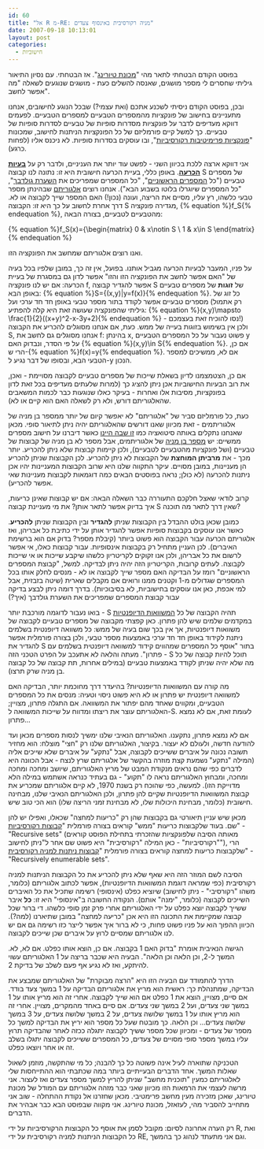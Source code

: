 ```yaml
---
id: 60
title: "אל R מ-RE: מניה רקורסיבית באינסוף צעדים"
date: 2007-09-18 10:13:01
layout: post
categories: 
  - חישוביות
---
```

בפוסט הקודם הבטחתי לתאר מהי "<a href="http://he.wikipedia.org/wiki/%D7%9E%D7%9B%D7%95%D7%A0%D7%AA_%D7%98%D7%99%D7%95%D7%A8%D7%99%D7%A0%D7%92">מכונת טיורינג</a>". אז הבטחתי. עם נסיון התיאור גיליתי שחסרים לי מספר מושגים, שאנסה להשלים כעת - מושגים שנוגעים לשאלה "מה אפשר לחשב".

ובכן, בפוסט הקודם ניסיתי לשכנע אתכם (ואת עצמי?) שבכל הנוגע לחישובים, אנחנו מתעניינים בחישוב של פונקציות מהמספרים הטבעיים למספרים הטבעיים. לפעמים דווקא מעדיפים לדבר על פונקציות מסדרות סופיות של טבעיים לסדרות סופיות של טבעיים. כך למשל קיים פורמליזם של כל הפונקציות הניתנות לחישוב, שמכונות "<a href="http://he.wikipedia.org/wiki/%D7%A4%D7%95%D7%A0%D7%A7%D7%A6%D7%99%D7%94_%D7%A4%D7%A8%D7%99%D7%9E%D7%99%D7%98%D7%99%D7%91%D7%99%D7%AA_%D7%A8%D7%A7%D7%95%D7%A8%D7%A1%D7%99%D7%91%D7%99%D7%AA">פונקציות פרימיטיבות רקורסיביות</a>", ובו עוסקים בסדרות סופיות. לא ניכנס אליו (לפחות כרגע).

אני דווקא ארצה ללכת בכיוון השני - לפשט עוד יותר את העניניים, ולדבר רק על <a href="http://he.wikipedia.org/wiki/%D7%91%D7%A2%D7%99%D7%99%D7%AA_%D7%94%D7%9B%D7%A8%D7%A2%D7%94"><strong>בעיות הכרעה</strong></a>. באופן כללי, בעיית הכרעה חישובית היא זו: נתונה לנו קבוצה S של מספרים טבעיים ("כל <a href="http://he.wikipedia.org/wiki/%D7%9E%D7%A1%D7%A4%D7%A8_%D7%A8%D7%90%D7%A9%D7%95%D7%A0%D7%99">המספרים הראשוניים</a>", "כל המספרים שמפריכים את <a href="http://he.wikipedia.org/wiki/%D7%94%D7%A9%D7%A2%D7%A8%D7%AA_%D7%92%D7%95%D7%9C%D7%93%D7%91%D7%9A">השערת גולדבך</a>", "כל המספרים שיוגרלו בלוטו בשבוע הבא"). אנחנו רוצים <a href="http://he.wikipedia.org/wiki/%D7%90%D7%9C%D7%92%D7%95%D7%A8%D7%99%D7%AA%D7%9D">אלגוריתם</a> שבהינתן מספר טבעי כלשהו, רץ עליו, מסיים את הריצה, ועונה (נכון!) האם המספר שייך לקבוצה או לא. דרך אחרת לחשוב על כך היא זו: הקבוצה S מגדירה פונקציה, {% equation %}f_S{% endequation %}, מהטבעיים לטבעיים, בצורה הבאה:

{% equation %}f_S(x)=\{\begin{matrix} 0 &amp; x\notin S \\ 1 &amp; x\in S \end{matrix}{% endequation %}

ואנו רוצים אלגוריתם שמחשב את הפונקציה הזו.

על פניו, המעבר לבעיות הכרעה מגביל אותנו. בפועל, אין זה כך, במובן שלפיו בכל בעיה של "האם אפשר לחשב את הפונקציה הזו והזו" אפשר לדון גם במסגרת של בעיית הכרעה: אם יש לנו פונקציה f, אפשר להגדיר קבוצה S של <strong>זוגות</strong> של מספרים טבעיים באופן הבא: {% equation %}S=\{(x,y)|y=f(x)\}{% endequation %}. כל זוג של מספרים טבעיים אפשר לקודד בתור מספר טבעי באופן חד חד ערכי ועל (רק אתמול גיליתי שהפונקציה שעושה זאת היא קלה להפתיע: {% equation %}(x,y)\mapsto \frac{1}{2}((x+y)^2-x-3y+2){% endequation %} - נסו להוכיח זאת בעצמכם!) ולכן אין בשימוש בזוגות בעייה של ממש. כעת, אם אנחנו מסוגלים להכריע את הקבוצה S, אנחנו מסוגלים גם לחשב את f: בהינתן x, פשוט נעבור על כל המספרים הטבעיים y על פי הסדר, ונבדוק האם {% equation %}(x,y)\in S{% endequation %}. אם כן, הרי ש-{% equation %}f(x)=y{% endequation %}. אם לא, ממשיכים למספר הטבעי הבא, ובסופו של דבר נגיע ל-y הנכון.

אם כן,  הצטמצמנו לדיון בשאלת שייכות של מספרים טבעיים לקבוצה מסויימת - ואכן, את רוב הבעיות החישוביות אכן ניתן להציג כך (למרות שלעתים מעדיפים בכל זאת לדון בפונקציות, מסיבות אלו ואחרות - בעיקר כאלו שנוגעות כבר לכמות המשאבים שהאלגוריתם דורש, ולא רק לשאלה האם הוא קיים או לא).

כעת, כל פורמליזם סביר של "אלגוריתם" לא יאפשר קיום של יותר ממספר בן מניה של אלגוריתמים - זאת מכיוון שאנו דורשים שהאלגוריתם יהיה ניתן לתיאור סופי. מכאן שאנחנו נתקלים באותה סיטואציה כמו <a href="http://www.gadial.net/2007/08/29/cantor_diagonal/">זו שבה היינו</a> כאשר דיברנו על חישוב מספרים ממשיים: יש <a href="http://he.wikipedia.org/wiki/%D7%A7%D7%91%D7%95%D7%A6%D7%94_%D7%91%D7%AA_%D7%9E%D7%A0%D7%99%D7%94">מספר בן מניה</a> של אלגוריתמים, אבל מספר לא בן מניה של קבוצות של טבעיים (ושל פונקציות מהטבעיים לטבעיים), ולכן קיימות קבוצות שלא ניתן להכריע. יותר מכך - את <strong>מרביתן המוחצת</strong> של הקבוצות לא ניתן להכריע. לכן הקבוצות שניתן להכריע הן מעניינות, במובן מסויים. עיקר התקווה שלנו היא שרוב הקבוצות המעניינות יהיו אכן ניתנות להכרעה (לא כולן; נראה בפוסטים הבאים כמה דוגמאות לקבוצות מעניינות שאי אפשר להכריע).

קרוב לודאי שאצל חלקכם התעוררה כבר השאלה הבאה: אם יש קבוצות שאינן כריעות, איך בדיוק אפשר לתאר אותן? את מי מעניינת קבוצה S שאין דרך לתאר מה תוכנה?

כמובן שכאן בולט ההבדל בין הקבוצות שניתן <strong>להגדיר</strong> ובין הקבוצות שניתן <strong>להכריע</strong>. כאשר אנו עוסקים בקבוצות סופיות אפשר להגדיר אותן על ידי כתיבת כל אבריהן, ואז אלגוריתם הכרעה עבור הקבוצה הוא פשוט ביותר (קיבלת מספר? בדוק אם הוא ברשימת האיברים). לכן העניין מתחיל רק בקבוצות אינסופיות. עבור קבוצות כאלו, אי אפשר לרשום את כל אבריהן, ולכן אנו זקוקים לקריטריון כלשהו שיקבע שייכות או אי שייכות לקבוצה. לעתים קרובות, הקריטריון הזה יהיה ניתן לבדיקה. למשל, "קבוצת המספרים הראשוניים" רומז על הבדיקה האם מספר שייך לקבוצה או לא - מנסים לחלק אותו בכל המספרים שגדולים מ-1 וקטנים ממנו ורואים אם מקבלים שארית (שיטה בזבזית, אבל למי אכפת, כאן אנו עוסקים בחישוביות, לא בסיבוכיות). בדרך דומה ניתן לבצע בדיקה עבור קבוצת המספרים שמפריכים את השערת גולדבך (איך?)

בואו נעבור לדוגמה מורכבת יותר - S תהיה הקבוצה של כל <a href="http://he.wikipedia.org/wiki/%D7%9E%D7%A9%D7%95%D7%95%D7%90%D7%94_%D7%93%D7%99%D7%95%D7%A4%D7%A0%D7%98%D7%99%D7%AA">המשוואות הדיופנטיות</a> במקדמים שלמים שיש להן פתרון. כאן קפצתי מקבוצה של מספרים טבעיים לקבוצה של משוואות דיופנטיות, אך אין בכך שום בעיה של ממש: כל משוואה דיופנטית בשלמים ניתנת לקידוד באופן חד חד ערכי באמצעות מספר טבעי, ולכן בצורה פורמלית אפשר להגדיר את S בתור "אוסף כל המספרים שמהווים קידוד למשוואה דיופנטית בשלמים עם פתרון". מעתה והלאה לא אתעכב על הפרט הטכני הזה - S תוכל להיות קבוצה של כל מה שלא יהיה שניתן לקודד באמצעות טבעיים (במילים אחרות, תת קבוצה של כל קבוצה בן מניה שרק תרצו).

מה קורה עם המשוואות הדיופנטיות? בהיעדר דרך מחוכמת יותר, הבדיקה האם למשוואה דיופנטית יש פתרון או לא היא פשוט ניסוי וטעיה: מנסים את כל המספרים הטבעיים, ומקווים שאחד מהם יפתור את המשוואה. אם התגלה פתרון, מצויין; האלגוריתם עוצר את ריצתו ומדווח על שייכות המשוואה ל-S. לעומת זאת, אם לא נמצא פתרון...

אם לא נמצא פתרון, נתקענו. האלגוריתם הנאיבי שלנו ימשיך לנסות מספרים מכאן ועד להודעה חדשה, ולעולם לא יעצור. בקיצור, האלגוריתם שלנו רק "חצי" מוצלח: הוא מחזיר תשובה נכונה על איברים ששייכים לקבוצה, אבל "נתקע" על איברים שלא שייכים אליה (המילה "נתקע" נשמעת קצת מוזרה בהקשר של אלגוריתם שרץ לנצח - אבל הכוונה היא לדברים כפי שהם נראים מנקודת המבט של מריץ האלגוריתם, שיושב ומחכה ומחכה ומחכה, ומבחוץ האלגוריתם נראה לו "תקוע" - גם בעתיד כנראה אשתמש במילה הלא מדוייקת הזו). למעשה, כפי שהוכח רק בשנת 1970, לא קיים אלגוריתם שמכריע את קבוצת המשוואות הדיופנטיות שקיים להן פתרון, ולכן האלגוריתם הנאיבי שלנו, מבחינה חישובית (כלומר, מבחינת היכולות שלו, לא מבחינת זמני הריצה שלו) הוא הכי טוב שיש.

מכאן שיש עניין תיאורטי גם בקבוצות שהן רק "כריעות למחצה" שכאלו, ואפילו יש להן שם. בעוד שלקבוצות כריעות "ממש" קוראים בצורה פורמלית "<a href="http://he.wikipedia.org/wiki/%D7%A7%D7%91%D7%95%D7%A6%D7%94_%D7%A8%D7%A7%D7%95%D7%A8%D7%A1%D7%99%D7%91%D7%99%D7%AA">קבוצות רקורסיביות</a>" - "Recursive sets" (מאותה הסיבה שלפונקציות שהזכרתי בתחילת הפוסט קוראים "רקורסיביות" - כאן המילה "רקורסיבית" היא פשוט שם אחר ל"ניתן לחישוב"), הרי שלקבוצות כריעות למחצה קוראים בצורה פורמלית "<a href="http://he.wikipedia.org/wiki/%D7%A7%D7%91%D7%95%D7%A6%D7%94_%D7%A0%D7%99%D7%AA%D7%A0%D7%AA_%D7%9C%D7%9E%D7%A0%D7%99%D7%99%D7%94_%D7%A8%D7%A7%D7%95%D7%A8%D7%A1%D7%99%D7%91%D7%99%D7%AA">קבוצות ניתנות למניה רקורסיבית</a>" - "Recursively enumerable sets".

הסיבה לשם המוזר הזה היא שאף שלא ניתן להכריע את כל הקבוצות הניתנות למניה רקורסיבית (כפי שמראה דוגמת המשוואות הדיופנטיות), אפשר לכתוב אלגוריתם (כלומר, משהו "רקורסיבי" - ניתן לחישוב) שיוציא כפלט (אינסופי) רשימה שתכיל את כל האיברים השייכים לקבוצה (כלומר, "ימנה" אותם). הנקודה החשובה ב"אינסופי" היא זו: <strong>כל</strong> איבר ששייך לקבוצה יוצא כפלט על ידי האלגוריתם אחרי פרק זמן סופי כלשהו. די ברור שכל קבוצה שמקיימת את התכונה הזו היא אכן "כריעה למחצה" במובן שתיארנו (למה?). הכיוון ההפוך הוא על פניו פשוט פחות, כי לא ברור איך אפשר לייצר כזו רשימה גם אם יש לנו אלגוריתם שמסיים לרוץ על איברים שכן שייכים לקבוצה.

הגישה הנאיבית אומרת "בדוק האם 1 בקבוצה. אם כן, הוצא אותו כפלט. אם לא, לא. המשך ל-2, וכן הלאה וכן הלאה". הבעיה היא שכבר בריצה על 1 האלגוריתם עשוי להיתקע, ואז לא נגיע אף פעם לשלב של בדיקת 2.

הדרך להתמודד עם הבעיה הזו היא "הרצה מבוקרת" של האלגוריתם שמבצע את הבדיקה, שמתנהלת כך: ראשית הוא מריץ את אלגוריתם הבדיקה על 1 במשך צעד בודד. אם סיים, מצויין, הוצא את 1 כפלט אם הוא שייך לקבוצה. אחרי זה הוא מריץ אותו על 1 במשך שני צעדים, ועל 2 במשך שני צעדים. אם סיים באחד מהמקרים, מצויין. אחרי זה הוא מריץ אותו על 1 במשך שלושה צעדים, על 2 במשך שלושה צעדים, על 3 במשך שלושה צעדים... וכן הלאה.  כך מובטח שעל כל מספר הוא יריץ את הבדיקה למשך כל מספר של צעדים - ומכיוון שכל מספר ששיך לקבוצה יתגלה ככזה לאחר שהבדיקה תרוץ עליו במשך מספר סופי מסויים של צעדים, כל המספרים ששייכים לקבוצה יתגלו בשלב זה או אחר ויוצאו כפלט.

הטכניקה שתוארה לעיל אינה פשוטה כל כך להבנה; כל מי שהתקשה, מוזמן לשאול שאלות המשך. אחד הדברים הבעייתיים ביותר במה שכתבתי הוא ההתייחסות שלי לאלגוריתם כמעין "תוכנית מחשב" שניתן להריץ למשך מספר צעדים ואז לעצור. אני מרשה לעצמי את הרמאות הזו מכיוון שאני כבר מזהה אלגוריתם עם המודל של מכונת טיורינג, שאכן מזכירה מעין מחשב פרימטיבי. מכאן שחזרנו אל נקודת ההתחלה - שוב אני מתחייב להסביר מהי, לעזאזל, מכונת טיורינג. אני מקווה שבפוסט הבא כבר אבהיר את הדברים.

רק הערה אחרונה לסיום: מקובל לסמן את אוסף כל הקבוצות הרקורסיביות על ידי R, ואת כל הקבוצות הניתנות למניה רקורסיבית על ידי RE, וגם אני מתעתד לנהוג כך בהמשך.
